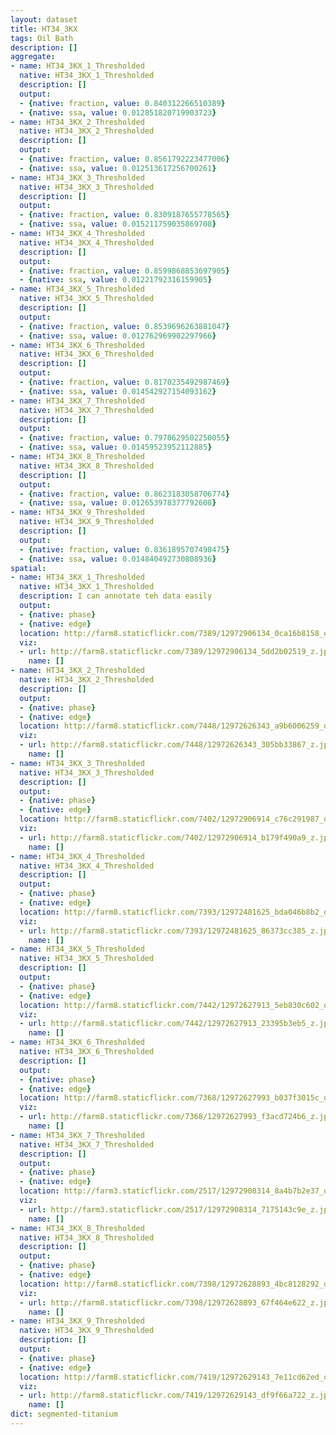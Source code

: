 ```yaml
---
layout: dataset
title: HT34_3KX
tags: Oil Bath
description: []
aggregate:
- name: HT34_3KX_1_Thresholded
  native: HT34_3KX_1_Thresholded
  description: []
  output:
  - {native: fraction, value: 0.840312266510389}
  - {native: ssa, value: 0.012851820719903723}
- name: HT34_3KX_2_Thresholded
  native: HT34_3KX_2_Thresholded
  description: []
  output:
  - {native: fraction, value: 0.8561792223477006}
  - {native: ssa, value: 0.012513617256700261}
- name: HT34_3KX_3_Thresholded
  native: HT34_3KX_3_Thresholded
  description: []
  output:
  - {native: fraction, value: 0.8309187655778565}
  - {native: ssa, value: 0.015211759035869708}
- name: HT34_3KX_4_Thresholded
  native: HT34_3KX_4_Thresholded
  description: []
  output:
  - {native: fraction, value: 0.8599868853697905}
  - {native: ssa, value: 0.01221792316159905}
- name: HT34_3KX_5_Thresholded
  native: HT34_3KX_5_Thresholded
  description: []
  output:
  - {native: fraction, value: 0.8539696263881047}
  - {native: ssa, value: 0.012762969902297966}
- name: HT34_3KX_6_Thresholded
  native: HT34_3KX_6_Thresholded
  description: []
  output:
  - {native: fraction, value: 0.8170235492987469}
  - {native: ssa, value: 0.014542927154093162}
- name: HT34_3KX_7_Thresholded
  native: HT34_3KX_7_Thresholded
  description: []
  output:
  - {native: fraction, value: 0.7970629502250055}
  - {native: ssa, value: 0.01459523952112885}
- name: HT34_3KX_8_Thresholded
  native: HT34_3KX_8_Thresholded
  description: []
  output:
  - {native: fraction, value: 0.8623183058706774}
  - {native: ssa, value: 0.012653978377792608}
- name: HT34_3KX_9_Thresholded
  native: HT34_3KX_9_Thresholded
  description: []
  output:
  - {native: fraction, value: 0.8361895707498475}
  - {native: ssa, value: 0.014840492730808936}
spatial:
- name: HT34_3KX_1_Thresholded
  native: HT34_3KX_1_Thresholded
  description: I can annotate teh data easily
  output:
  - {native: phase}
  - {native: edge}
  location: http://farm8.staticflickr.com/7389/12972906134_0ca16b8158_o.png
  viz:
  - url: http://farm8.staticflickr.com/7389/12972906134_5dd2b02519_z.jpg
    name: []
- name: HT34_3KX_2_Thresholded
  native: HT34_3KX_2_Thresholded
  description: []
  output:
  - {native: phase}
  - {native: edge}
  location: http://farm8.staticflickr.com/7448/12972626343_a9b6006259_o.png
  viz:
  - url: http://farm8.staticflickr.com/7448/12972626343_305bb33867_z.jpg
    name: []
- name: HT34_3KX_3_Thresholded
  native: HT34_3KX_3_Thresholded
  description: []
  output:
  - {native: phase}
  - {native: edge}
  location: http://farm8.staticflickr.com/7402/12972906914_c76c291987_o.png
  viz:
  - url: http://farm8.staticflickr.com/7402/12972906914_b179f490a9_z.jpg
    name: []
- name: HT34_3KX_4_Thresholded
  native: HT34_3KX_4_Thresholded
  description: []
  output:
  - {native: phase}
  - {native: edge}
  location: http://farm8.staticflickr.com/7393/12972481625_bda046b8b2_o.png
  viz:
  - url: http://farm8.staticflickr.com/7393/12972481625_86373cc385_z.jpg
    name: []
- name: HT34_3KX_5_Thresholded
  native: HT34_3KX_5_Thresholded
  description: []
  output:
  - {native: phase}
  - {native: edge}
  location: http://farm8.staticflickr.com/7442/12972627913_5eb830c602_o.png
  viz:
  - url: http://farm8.staticflickr.com/7442/12972627913_23395b3eb5_z.jpg
    name: []
- name: HT34_3KX_6_Thresholded
  native: HT34_3KX_6_Thresholded
  description: []
  output:
  - {native: phase}
  - {native: edge}
  location: http://farm8.staticflickr.com/7368/12972627993_b037f3015c_o.png
  viz:
  - url: http://farm8.staticflickr.com/7368/12972627993_f3acd724b6_z.jpg
    name: []
- name: HT34_3KX_7_Thresholded
  native: HT34_3KX_7_Thresholded
  description: []
  output:
  - {native: phase}
  - {native: edge}
  location: http://farm3.staticflickr.com/2517/12972908314_8a4b7b2e37_o.png
  viz:
  - url: http://farm3.staticflickr.com/2517/12972908314_7175143c9e_z.jpg
    name: []
- name: HT34_3KX_8_Thresholded
  native: HT34_3KX_8_Thresholded
  description: []
  output:
  - {native: phase}
  - {native: edge}
  location: http://farm8.staticflickr.com/7398/12972628893_4bc8128292_o.png
  viz:
  - url: http://farm8.staticflickr.com/7398/12972628893_67f464e622_z.jpg
    name: []
- name: HT34_3KX_9_Thresholded
  native: HT34_3KX_9_Thresholded
  description: []
  output:
  - {native: phase}
  - {native: edge}
  location: http://farm8.staticflickr.com/7419/12972629143_7e11cd62ed_o.png
  viz:
  - url: http://farm8.staticflickr.com/7419/12972629143_df9f66a722_z.jpg
    name: []
dict: segmented-titanium
---
```

